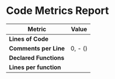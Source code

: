 # Code Metrics Report

| Metric                          | Value       |
|---------------------------------|-------------|
| **Lines of Code**               |          |
| **Comments per Line**           | 0, - () |
| **Declared Functions**          |            |
| **Lines per function**          |         |


